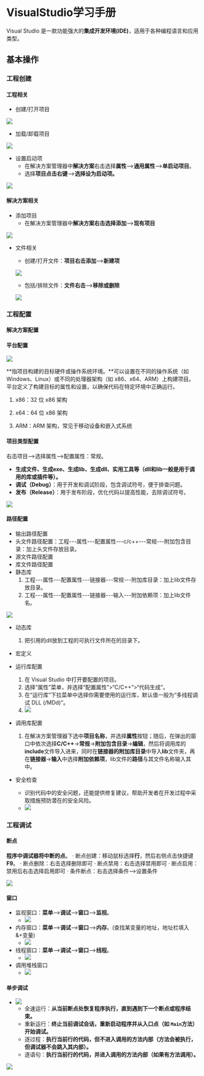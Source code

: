 # VisualStudio学习手册

Visual Studio 是一款功能强大的**集成开发环境(IDE)**，适用于各种编程语言和应用类型。

## 基本操作

### 工程创建

#### 工程相关

- 创建/打开项目

![](./VisualStudio.assets/%E6%96%B0%E5%BB%BA%E5%B7%A5%E7%A8%8B.png)

- 加载/卸载项目

![](./VisualStudio.assets/%E5%8D%B8%E8%BD%BD%E9%A1%B9%E7%9B%AE.png)

- 设置启动项
  - 在解决方案管理器中**解决方案**右击选择**属性**——>**通用属性**——>**单启动项目**。
  - 选择**项目点击右键**——>**选择设为启动项。**


![](./VisualStudio.assets/%E5%90%AF%E5%8A%A8%E9%A1%B9.png)

#### 解决方案相关

- 添加项目
  - 在解决方案管理器中**解决方案右击选择添加**——>**现有项目**

![](./VisualStudio.assets/%E6%B7%BB%E5%8A%A0%E9%A1%B9%E7%9B%AE.png)

- 文件相关
  - 创建/打开文件：**项目右击添加**——>**新建项**

  ![](./VisualStudio.assets/%E6%96%B0%E5%BB%BA%E6%96%87%E4%BB%B6.png)

  - 包括/排除文件：**文件右击**——>**移除或删除**

  ![](./VisualStudio.assets/%E7%A7%BB%E9%99%A4%E6%96%87%E4%BB%B6.png)


### 工程配置

#### 解决方案配置

#### 平台配置

![](./VisualStudio.assets/%E5%B9%B3%E5%8F%B0%E9%85%8D%E7%BD%AE.png)

**指项目构建的目标硬件或操作系统环境。**可以设置在不同的操作系统（如 Windows、Linux）或不同的处理器架构（如 x86、x64、ARM）上构建项目。平台定义了构建目标的属性和设置，以确保代码在特定环境中正确运行。

1. x86：32 位 x86 架构

2. x64：64 位 x86 架构

3. ARM：ARM 架构，常见于移动设备和嵌入式系统

#### 项目类型配置

右击项目——>选择属性——>配置属性：常规。

- **生成文件、生成exe、生成lib、生成dll、实用工具等（dll和lib一般是用于调用的库或插件等）。**
- **调试（Debug）**：用于开发和调试阶段，包含调试符号，便于排查问题。
- **发布（Release）**：用于发布阶段，优化代码以提高性能，去除调试符号。

![](./VisualStudio.assets/%E9%A1%B9%E7%9B%AE%E7%B1%BB%E5%9E%8B.png)

#### 路径配置

-  输出路径配置
-  头文件路径配置：工程---属性---配置属性---c/c++---常规---附加包含目录：加上头文件存放目录。
-  源文件路径配置
-  库文件路径配置
  - 静态库
    1. 工程---属性---配置属性---链接器---常规---附加库目录：加上lib文件存放目录。
    2. 工程---属性---配置属性---链接器---输入---附加依赖项：加上lib文件名。
  
  ![](./VisualStudio.assets/%E9%93%BE%E6%8E%A5.png)
  
  - 动态库
    1. 把引用的dll放到工程的可执行文件所在的目录下。

- 宏定义
- 运行库配置
  1. 在 Visual Studio 中打开要配置的项目。
  2. 选择“属性”菜单，并选择“配置属性”>“C/C++”>“代码生成”。
  3. 在“运行库”下拉菜单中选择你需要使用的运行库，默认值一般为“多线程调试 DLL (/MDd)”。
  4. ![](./VisualStudio.assets/%E8%BF%90%E8%A1%8C%E5%BA%93%E9%85%8D%E7%BD%AE.png)
- 调用库配置
  1. 在解决方案管理器下选中**项目名称**，并选择**属性**按钮；随后，在弹出的窗口中依次选择**C/C++**→**常规**→**附加包含目录**→**编辑**，然后将调用库的**include**文件导入进来，同时在**链接器的附加库目录**中导入**lib**文件夹，再在**链接器**→**输入**中选择**附加依赖项**，lib文件的**路径**与其文件名称输入其中。
- 安全检查
  - 识别代码中的安全问题，还能提供修复建议，帮助开发者在开发过程中采取措施预防潜在的安全风险。
  - ![](./VisualStudio.assets/%E5%AE%89%E5%85%A8%E6%A3%80%E6%9F%A5.png)

### 工程调试

#### 断点

**程序中调试器将中断的点**。
· 断点创建：移动鼠标选择**行**，然后右侧点击快捷键**F9**。
· 断点删除：右击选择删除即可
· 断点禁用：右击选择禁用即可
· 断点启用：禁用后右击选择启用即可
· 条件断点：右击选择条件——>设置条件

![](./VisualStudio.assets/debug.png)

#### 窗口

- 监视窗口：**菜单**——>**调试**——>**窗口**——>**监视**。
  - ![](./VisualStudio.assets/%E7%9B%91%E8%A7%86%E7%AA%97%E5%8F%A3.png)
- 内存窗口：**菜单**——>**调试**——>**窗口**——>**内存**。(查找某变量的地址，地址栏填入 &+变量)
  - ![](./VisualStudio.assets/%E5%86%85%E5%AD%98%E7%AA%97%E5%8F%A3.png)
- 线程窗口：**菜单**——>**调试**——>**窗口**——>**线程**。
  - ![](./VisualStudio.assets/%E7%BA%BF%E7%A8%8B.png)
- 调用堆栈窗口
  - ![](./VisualStudio.assets/%E5%A0%86%E6%A0%88%E7%AA%97%E5%8F%A3.png)

#### 单步调试

- ![](./VisualStudio.assets/%E8%B0%83%E8%AF%95%E9%80%9A%E9%81%93.png)
  - 全速运行：**从当前断点处恢复程序执行，直到遇到下一个断点或程序结束。**
  - 重新运行：**终止当前调试会话，重新启动程序并从入口点（如 `Main`方法）开始调试。**
  - 逐过程：**执行当前行的代码，但不进入调用的方法内部（方法会被执行，但调试器不会跳入其内部）。**
  - 逐语句：**执行当前行的代码，并进入调用的方法内部（如果有方法调用）。**

![](./VisualStudio.assets/%E8%B0%83%E8%AF%95.png)